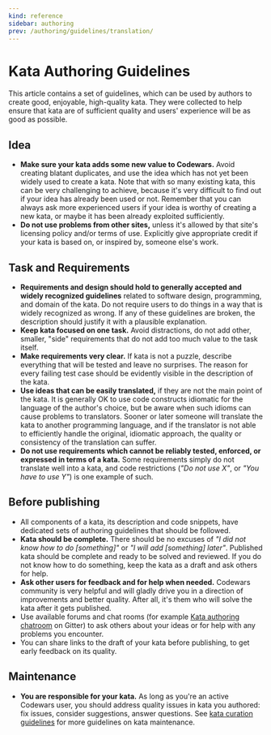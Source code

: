 ```yaml
---
kind: reference
sidebar: authoring
prev: /authoring/guidelines/translation/
---
```


# Kata Authoring Guidelines

This article contains a set of guidelines, which can be used by authors to create good, enjoyable, high-quality kata. They were collected to help ensure that kata are of sufficient quality and users' experience will be as good as possible.


## Idea
  
- **Make sure your kata adds some new value to Codewars.** Avoid creating blatant duplicates, and use the idea which has not yet been widely used to create a kata. Note that with so many existing kata, this can be very challenging to achieve, because it's very difficult to find out if your idea has already been used or not. Remember that you can always ask more experienced users if your idea is worthy of creating a new kata, or maybe it has been already exploited sufficiently.
- **Do not use problems from other sites,** unless it's allowed by that site's licensing policy and/or terms of use. Explicitly give appropriate credit if your kata is based on, or inspired by, someone else's work.
 

## Task and Requirements
 
- **Requirements and design should hold to generally accepted and widely recognized guidelines** related to software design, programming, and domain of the kata. Do not require users to do things in a way that is widely recognized as wrong. If any of these guidelines are broken, the description should justify it with a plausible explanation.
- **Keep kata focused on one task.** Avoid distractions, do not add other, smaller, "side" requirements that do not add too much value to the task itself. 
- **Make requirements very clear.** If kata is not a puzzle, describe everything that will be tested and leave no surprises. The reason for every failing test case should be evidently visible in the description of the kata.
- **Use ideas that can be easily translated,** if they are not the main point of the kata. It is generally OK to use code constructs idiomatic for the language of the author's choice, but be aware when such idioms can cause problems to translators. Sooner or later someone will translate the kata to another programming language, and if the translator is not able to efficiently handle the original, idiomatic approach, the quality or consistency of the translation can suffer.
- **Do not use requirements which cannot be reliably tested, enforced, or expressed in terms of a kata.** Some requirements simply do not translate well into a kata, and code restrictions (_"Do not use X"_, or _"You have to use Y"_) is one example of such.


## Before publishing

- All components of a kata, its description and code snippets, have dedicated sets of authoring guidelines that should be followed.
- **Kata should be complete.** There should be no excuses of _"I did not know how to do [something]"_ or _"I will add [something] later"_. Published kata should be complete and ready to be solved and reviewed. If you do not know how to do something, keep the kata as a draft and ask others for help.
- **Ask other users for feedback and for help when needed.** Codewars community is very helpful and will gladly drive you in a direction of improvements and better quality. After all, it's them who will solve the kata after it gets published.
 - Use available forums and chat rooms (for example [Kata authoring chatroom][gitter-kata-authoring] on Gitter) to ask others about your ideas or for help with any problems you encounter.
- You can share links to the draft of your kata before publishing, to get early feedback on its quality.


## Maintenance

- **You are responsible for your kata.** As long as you're an active Codewars user, you should address quality issues in kata you authored: fix issues, consider suggestions, answer questions. See [kata curation guidelines][kata-curation-guidelines] for more guidelines on kata maintenance.

[kata-curation-guidelines]: /curating/guidelines/kata/
[gitter-kata-authoring]: https://gitter.im/Codewars/codewars.com/kata-authoring-help
